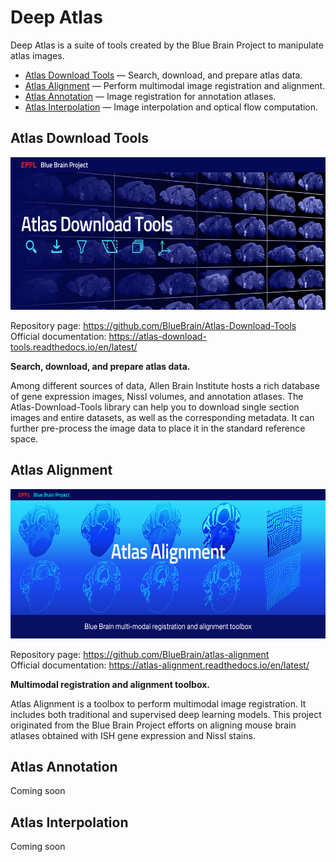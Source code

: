 # Deep Atlas

Deep Atlas is a suite of tools created by the Blue Brain Project to manipulate atlas images. 
- [Atlas Download Tools](#atldld) — Search, download, and prepare atlas data.
- [Atlas Alignment](#atlalign) — Perform multimodal image registration and alignment.
- [Atlas Annotation](#atlannot) — Image registration for annotation atlases.
- [Atlas Interpolation](#atlinter) — Image interpolation and optical flow computation.

## <a name="atldld"></a> Atlas Download Tools

<img src="images/Atlas-Download-Tools-banner.jpg" height="244" width="610"/>

Repository page: https://github.com/BlueBrain/Atlas-Download-Tools <br />
Official documentation: https://atlas-download-tools.readthedocs.io/en/latest/

**Search, download, and prepare atlas data.**

Among different sources of data, Allen Brain Institute hosts a rich database of gene expression images, Nissl volumes, and annotation atlases. The Atlas-Download-Tools library can help you to download single section images and entire datasets, as well as the corresponding metadata. It can further pre-process the image data to place it in the standard reference space.


## <a name="atlalign"></a> Atlas Alignment

<img src="images/Atlas_Alignment_banner.jpg" height="239" width="598"/>

Repository page: https://github.com/BlueBrain/atlas-alignment <br />
Official documentation: https://atlas-alignment.readthedocs.io/en/latest/

**Multimodal registration and alignment toolbox.**

Atlas Alignment is a toolbox to perform multimodal image registration. It includes both traditional and supervised deep learning models. This project originated from the Blue Brain Project efforts on aligning mouse brain atlases obtained with ISH gene expression and Nissl stains.


## <a name="atlannot"></a> Atlas Annotation

Coming soon

## <a name="atlinter"></a> Atlas Interpolation

Coming soon
